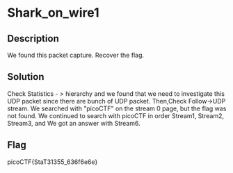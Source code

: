 # Shark_on_wire1

## Description

We found this packet capture. Recover the flag.

## Solution

​Check Statistics - > hierarchy and we found that we need to investigate this UDP packet since there are bunch of 
​​UDP packet. Then, ​Check Follow->UDP stream. We searched with "picoCTF" on the stream 0 page, but the flag was 
​​not found. We continued to search with picoCTF in order Stream1, Stream2, Stream3, and We got an answer with 
​​Stream6.​
​​
## Flag

picoCTF{StaT31355_636f6e6e}
